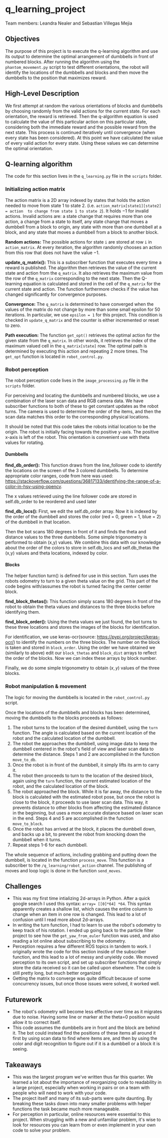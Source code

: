 # q_learning_project

Team members: Leandra Nealer and Sebastian Villegas Mejia

## Objectives

The purpose of this project is to execute the q-learning algorithm and use its 
output to determine the optimal arrangement of dumbbells in front of numbered 
blocks. After running the algorithm using the `phantom_movement.py` script to
test different orientations, the robot will identify the locations of the 
dumbbells and blocks and then move the dumbbells to the position that maximizes
reward.

## High-Level Description

We first attempt at random the various orientations of blocks and dumbbells
by choosing randomly from the valid actions for the current state. For each 
orientation, the reward is retrieved. Then the q-algorithm equation is used to 
calculate the value of this particular action on this particular state, 
considering both the immediate reward and the possible reward from the next 
state. This process is continued iteratively until convergence (when every 
state has been considered). At this point we have calculated the value of every 
valid action for every state. Using these values we can determine the optimal 
orientation.

## Q-learning algorithm

The code for this section lives in the `q_learning.py` file in the `scripts`
 folder.

### Initializing action matrix

The action matrix is a 2D array indexed by states that holds the action needed to move from state 1 to state 2. (i.e. `action_matrix[state1][state2] = action 
to change from state 1 to state 2`). It holds $-1$ for invalid actions.
Invalid actions are: a state change that requires more than one action, a change 
from a state to itself, any state change that moves a dumbbell from a block to 
origin, any state with more than one dumbbell at a block, and any state that 
moves a dumbbell from a block to another block.

**Random actions:** The possible actions for state `i` are stored at row `i` in
`action_matrix`. At every iteration, the algorithm randomly chooses an action 
from this row that does not have the value $-1$. 

**update_q_matrix():** This is a subscriber function that executes every time a
 reward is published. The algorithm then retrieves the value of the current 
 state and action from the `q_matrix`. It also retrieves the maximum value from 
 the row of the `q_matrix` corresponding to the next state. Then the Q-learning 
 equation is calculated and stored in the cell of the `q_matrix` for the current 
 state and action. The function furthermore checks if the value has changed 
 significantly for convergence purposes.

**Convergence:** The `q_matrix` is determined to have converged when the values 
of the matrix do not change by more than some small epsilon for 50 iterations.
In particular, we use `epsilon = 1` for this project. This condition is checked
in `update_q_matrix` and the counter is either incremented or reset to zero.

**Path execution:** The function `get_opt()` retrieves the optimal action for 
the given state from the `q_matrix`. In other words, it retrieves the index of
the maximum valued cell in the `q_matrix[state]` row. The optimal path is 
determined by executing this action and repeating 2 more times. The `get_opt` 
function is located in `robot_control.py`.
 
### Robot perception

The robot perception code lives in the `image_processing.py` file in the 
`scripts` folder.

For perceiving and locating the dumbbells and numbered blocks, we use a combination of the laser scan data and RGB camera data. We have subscriber functions to both of these to get constant updates as the robot turns. The camera is used to determine the order of the items, and then the scan data matches this order to the corresponding physical locations. 

It should be noted that this code takes the robots initial location to be the origin. The robot is initially facing towards the positive y-axis. The positive x-axis is left of the robot. This orientation is convenient use with theta values for rotating.

#### Dumbbells

**find_db_order():** This function draws from the line_follower code to identify the locations on the screen of the 3 colored dumbbells. To determine appropriate color ranges, code from here was used: https://stackoverflow.com/questions/36817133/identifying-the-range-of-a-color-in-hsv-using-opencv. 

The x values retrieved using the line follower code are stored in self.db_order to be reordered and used later

**find_db_locs():** First, we edit the self.db_order array. Now it is indexed by the order of the dumbbell and stores the color (red = 0, green = 1, blue = 2) of the dumbbell in that location.

Then the bot scans 180 degrees in front of it and finds the theta and distance values to the three dumbbells. Some simple trigonometry is performed to obtain (x,y) values. We combine this data with our knowledge about the order of the colors to store in self.db_locs and self.db_thetas the (x,y) values and theta locations, indexed by color.

#### Blocks
The helper function turn() is defined for use in this section. Turn uses the robots odometry to turn to a given theta value on the grid. This part of the code begins with/assumes the robot is turned facing the center center block.

**find_block_thetas():** This function simply scans 180 degrees in front of the robot to obtain the theta values and distances to the three blocks before identifying them.

**find_block_order():** Using the theta values we just found, the bot turns to these three locations and stores the images of the blocks for identification.

For identification, we use keras-ocr(source: https://pypi.org/project/keras-ocr/) to identify the numbers on the three blocks. The number on the block is taken and stored in `block_order`. Using the order we have obtained we (similarly to above) edit our `block_thetas` and `block_dist` arrays to reflect the order of the blocks. Now we can index these arrays by block number.

Finally, we do some simple trigonometry to obtain $(x, y)$ values of the three blocks.


### Robot manipulation & movement

The logic for moving the dumbbells is located in the `robot_control.py` script.

Once the locations of the dumbbells and blocks has been determined, moving the
dumbbells to the blocks proceeds as follows:

1. The robot turns to the location of the desired dumbbell, using the `turn` 
   function. The angle is calculated based on the current location of the robot
   and the calculated location of the dumbbell.
2. The robot the approaches the dumbbell, using image data to keep the dumbbell
   centered in the robot's field of view and laser scan data to determine the 
   distance. Steps 1 and 2 are accomplished in the function `move_to_db`.
3. Once the robot is in front of the dumbbell, it simply lifts its arm to carry
   it. 
4. The robot then proceeds to turn to the location of the desired block, again
   using the `turn` function, the current estimated location of the robot, 
   and the calculated location of the block.
5. The robot approached the block. While it is far away, the distance to the 
   block is calculated with the estimated robot pose, but once the robot is 
   close to the block, it proceeds to use laser scan data. This way, it prevents
   distance to other blocks from affecting the estimated distance in the 
   beginning, but uses a more accurate distance based on laser scan in the end.
   Steps 4 and 5 are accomplished in the function `move_to_block`.
6. Once the robot has arrived at the block, it places the dumbbell down, and 
   backs up a bit, to prevent the robot from knocking down the dumbbell when it
   turns.
7. Repeat steps 1-6 for each dumbbell.

The whole sequence of actions, including grabbing and putting down the dumbbell,
is located in the function `process_move`. This function is a subscriber to the
`/q_learning/robot_action` channel. The publishing of moves and loop logic is
done in the function `send_moves`.

## Challenges
* This was my first time intializing 2d-arrays in Python. After a quick google search I used this syntax: `array= [[0]*64] *64`. This syntax apparently creates a shallow list, which causes the entire column to change when an item in one row is changed. This lead to a lot of confusion until I read more about 2d-arrays.
* In writing the turn function, I had to learn to use the robot's odometry to keep track of his rotation. I ended up going back to the particle filter project to see how the `get_yaw_from_euler` function was used, and also reading a lot online about subscribing to the odometry.
* Perception requires a few different ROS topics in tandem to work. I originally wrote the code for this section inside of the subscriber function, and this lead to a lot of messy and unyieldy code. We moved perception to its own script, and set up subscriber functions that simply store the data received so it can be called upon elsewhere. The code is still pretty long, but much better organized
* Getting the matrix to converge was quite difficult because of some concurrency
  issues, but once those issues were solved, it worked well.

## Futurework
* The robot's odometry will become less effective over time as it migrates due to noise. Having some line or marker at the theta=0 position would allow it to correct itself.
* This code assumes the dumbbells are in front and the block are behind it. The bot could instead find the positions of these items all around it first by using scan data to find where items are, and then by using the color and digit recognition to figure out if it is a dumbbell or a block it is seeing.

## Takeaways
* This was the largest program we've written thus far this quarter. We learned a lot about the importance of reorganizing code to readability in a large project, especially when working in pairs or on a team with people who will need to work with your code. 
* The project itself and many of its sub-parts were quite daunting. By breaking these tasks down into many smaller problems with helper functions the task became much more manageable.
* For perception in particular, online resources were essential to this project. When struggling with a new and unfamiliar problem, it's wise to look for resources you can learn from or even implement in your own code to solve your problem.



